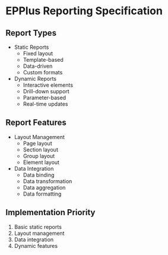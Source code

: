 # EPPlus Reporting Specification

## Report Types
- Static Reports
  - Fixed layout
  - Template-based
  - Data-driven
  - Custom formats
- Dynamic Reports
  - Interactive elements
  - Drill-down support
  - Parameter-based
  - Real-time updates

## Report Features
- Layout Management
  - Page layout
  - Section layout
  - Group layout
  - Element layout
- Data Integration
  - Data binding
  - Data transformation
  - Data aggregation
  - Data formatting

## Implementation Priority
1. Basic static reports
2. Layout management
3. Data integration
4. Dynamic features